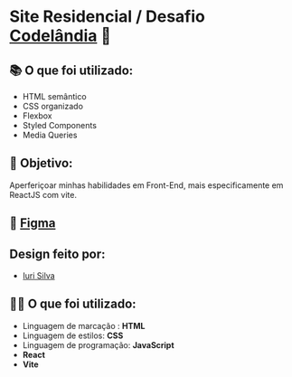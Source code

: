 # Site Residencial / Desafio [Codelândia](https://desafio22-projetos-codelandia.vercel.app) 🚀

## 📚 O que foi utilizado:
- HTML semântico
- CSS organizado
- Flexbox
- Styled Components
- Media Queries


## 📌 Objetivo:
Aperferiçoar minhas habilidades em Front-End, mais especificamente em ReactJS com vite.

## 🔗 [Figma](https://www.figma.com/file/Yb9IBH56g7T1hdIyZ3BMNO/Desafios---Codelândia?type=design&node-id=624-2&mode=design&t=s8pOJWD2m7J2g4ta-0)

## Design feito por:
- [Iuri Silva](https://www.iuricode.com)

## 👨‍💻 O que foi utilizado:
- Linguagem de marcação : **HTML**
- Linguagem de estilos: **CSS**
- Linguagem de programação: **JavaScript**
- **React**
- **Vite**
